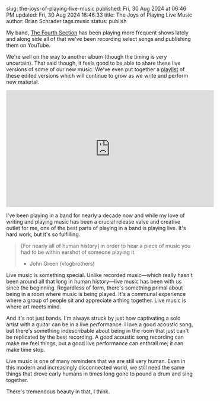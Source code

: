 slug: the-joys-of-playing-live-music
published: Fri, 30 Aug 2024 at 06:46 PM
updated: Fri, 30 Aug 2024 18:46:33 
title: The Joys of Playing Live Music
author: Brian Schrader
tags:music
status: publish

My band, [The Fourth Section][tfs] has been playing more frequent shows lately and along side all of that we've been recording select songs and publishing them on YouTube.

We're well on the way to another album (though the timing is very uncertain). That said though, it feels good to be able to share these live versions of some of our new music. We've even put together a [playlist][list] of these edited versions which will continue to grow as we write and perform new material.

<div class="image-center">
<iframe width="560" height="315" src="https://www.youtube.com/embed/TpeQgpwBSlI?si=lP8ztEP9NJBW1Zo_" title="YouTube video player" frameborder="0" allow="accelerometer; autoplay; clipboard-write; encrypted-media; gyroscope; picture-in-picture; web-share" referrerpolicy="strict-origin-when-cross-origin" allowfullscreen></iframe>
</div>

I've been playing in a band for nearly a decade now and while my love of writing and playing music has been a crucial release valve and creative outlet for me, one of the best parts of playing in a band is playing live. It's hard work, but it's so fulfilling.

> [For nearly all of human history] in order to hear a piece of music you had to be within earshot of someone playing it.<br />
> - John Green (vlogbrothers)

Live music is something special. Unlike recorded music&mdash;which really hasn't been around all that long in human history&mdash;live music has been with us since the beginning. Regardless of form, there's something primal about being in a room where music is being played. It's a communal experience where a group of people sit and appreciate a thing together. Live music is where art meets mind.

And it's not just bands. I'm always struck by just how captivating a solo artist with a guitar can be in a live performance. I love a good acoustic song, but there's something indescribable about being in the room that just can't be replicated by the best recording. A good acoustic song recording can make me feel things, but a good live performance can enthrall me; it can make time stop.

Live music is one of many reminders that we are still very human. Even in this modern and increasingly disconnected world, we still need the same things that drove early humans in times long gone to pound a drum and sing together.

There's tremendous beauty in that, I think.

[sky]: https://www.youtube.com/watch?v=TpeQgpwBSlI
[list]: https://www.youtube.com/playlist?list=PLno125jj5NexCAVxnXk8cKI6ZAvfH01p6
[tfs]: https://thefourthsection.com
